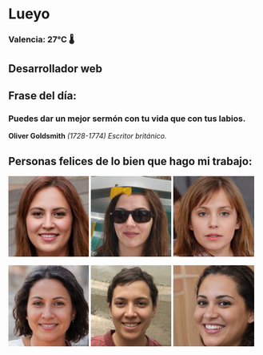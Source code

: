 # Lueyo
### Valencia:  27°C 🌡️
## Desarrollador web
## Frase del día:
<!-- START QUOTE -->
### Puedes dar un mejor sermón con tu vida que con tus labios.
**Oliver Goldsmith** *(1728-1774) Escritor británico.*
<!-- END QUOTE -->






## Personas felices de lo bien que hago mi trabajo:

<p float="left">
  <img src="src/image_0.png" width="32%" />
  <img src="src/image_1.png" width="32%" /> 
  <img src="src/image_2.png" width="32%" />
</p>
<p float="left">
  <img src="src/image_3.png" width="32%" />
  <img src="src/image_4.png" width="32%" /> 
  <img src="src/image_5.png" width="32%" />
</p>
